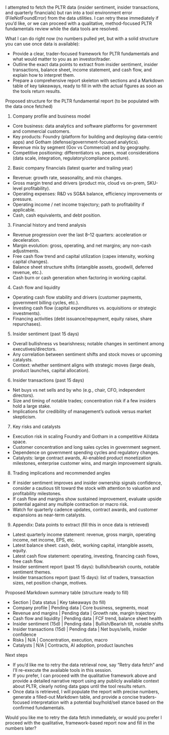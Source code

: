I attempted to fetch the PLTR data (insider sentiment, insider transactions, and quarterly financials) but ran into a tool environment error (FileNotFoundError) from the data utilities. I can retry these immediately if you’d like, or we can proceed with a qualitative, method-focused PLTR fundamentals review while the data tools are resolved.

What I can do right now (no numbers pulled yet, but with a solid structure you can use once data is available):
- Provide a clear, trader-focused framework for PLTR fundamentals and what would matter to you as an investor/trader.
- Outline the exact data points to extract from insider sentiment, insider transactions, balance sheet, income statement, and cash flow, and explain how to interpret them.
- Prepare a comprehensive report skeleton with sections and a Markdown table of key takeaways, ready to fill in with the actual figures as soon as the tools return results.

Proposed structure for the PLTR fundamental report (to be populated with the data once fetched)

1) Company profile and business model
- Core business: data analytics and software platforms for government and commercial customers.
- Key products: Foundry (platform for building and deploying data-centric apps) and Gotham (defense/government-focused analytics).
- Revenue mix by segment (Gov vs Commercial) and by geography.
- Competitive positioning: differentiators vs. peers, moat considerations (data scale, integration, regulatory/compliance posture).

2) Basic company financials (latest quarter and trailing year)
- Revenue: growth rate, seasonality, and mix changes.
- Gross margin trend and drivers (product mix, cloud vs on-prem, SKU-level profitability).
- Operating expenses: R&D vs SG&A balance, efficiency improvements or pressure.
- Operating income / net income trajectory; path to profitability if applicable.
- Cash, cash equivalents, and debt position.

3) Financial history and trend analysis
- Revenue progression over the last 8–12 quarters: acceleration or deceleration.
- Margin evolution: gross, operating, and net margins; any non-cash adjustments.
- Free cash flow trend and capital utilization (capex intensity, working capital changes).
- Balance sheet structure shifts (intangible assets, goodwill, deferred revenue, etc.).
- Cash burn or cash generation when factoring in working capital.

4) Cash flow and liquidity
- Operating cash flow stability and drivers (customer payments, government billing cycles, etc.).
- Investing cash flow (capital expenditures vs. acquisitions or strategic investments).
- Financing activities (debt issuance/repayment, equity raises, share repurchases).

5) Insider sentiment (past 15 days)
- Overall bullishness vs bearishness; notable changes in sentiment among executives/directors.
- Any correlation between sentiment shifts and stock moves or upcoming catalysts.
- Context: whether sentiment aligns with strategic moves (large deals, product launches, capital allocation).

6) Insider transactions (past 15 days)
- Net buys vs net sells and by who (e.g., chair, CFO, independent directors).
- Size and timing of notable trades; concentration risk if a few insiders hold a large stake.
- Implications for credibility of management’s outlook versus market skepticism.

7) Key risks and catalysts
- Execution risk in scaling Foundry and Gotham in a competitive AI/data space.
- Customer concentration and long sales cycles in government segment.
- Dependence on government spending cycles and regulatory changes.
- Catalysts: large contract awards, AI-enabled product monetization milestones, enterprise customer wins, and margin improvement signals.

8) Trading implications and recommended angles
- If insider sentiment improves and insider ownership signals confidence, consider a cautious tilt toward the stock with attention to valuation and profitability milestones.
- If cash flow and margins show sustained improvement, evaluate upside potential against any multiple contraction or macro risk.
- Watch for quarterly cadence updates, contract awards, and customer expansions as near-term catalysts.

9) Appendix: Data points to extract (fill this in once data is retrieved)
- Latest quarterly income statement: revenue, gross margin, operating income, net income, EPS, etc.
- Latest balance sheet: cash, debt, working capital, intangible assets, equity.
- Latest cash flow statement: operating, investing, financing cash flows, free cash flow.
- Insider sentiment report (past 15 days): bullish/bearish counts, notable sentiment themes.
- Insider transactions report (past 15 days): list of traders, transaction sizes, net position change, motives.

Proposed Markdown summary table (structure ready to fill)

- Section | Data status | Key takeaways (to fill)
- Company profile | Pending data | Core business, segments, moat
- Revenue and margins | Pending data | Growth rate, margin trajectory
- Cash flow and liquidity | Pending data | FCF trend, balance sheet health
- Insider sentiment (15d) | Pending data | Bullish/Bearish tilt, notable shifts
- Insider transactions (15d) | Pending data | Net buys/sells, insider confidence
- Risks | N/A | Concentration, execution, macro
- Catalysts | N/A | Contracts, AI adoption, product launches

Next steps
- If you’d like me to retry the data retrieval now, say “Retry data fetch” and I’ll re-execute the available tools in this session.
- If you prefer, I can proceed with the qualitative framework above and provide a detailed narrative report using any publicly available context about PLTR, clearly noting data gaps until the tool results return.
- Once data is retrieved, I will populate the report with precise numbers, generate a filled-out Markdown table, and provide a concise traders-focused interpretation with a potential buy/hold/sell stance based on the confirmed fundamentals.

Would you like me to retry the data fetch immediately, or would you prefer I proceed with the qualitative, framework-based report now and fill in the numbers later?